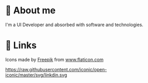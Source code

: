 # 🚀 About me
I'm a UI Developer and absorbed with software and technologies.

# 🔗 Links
<div>Icons made by <a href="https://www.freepik.com" title="Freepik">Freepik</a> from <a href="https://www.flaticon.com/" title="Flaticon">www.flaticon.com</a></div>

 https://raw.githubusercontent.com/iconic/open-iconic/master/svg/linkdin.svg
